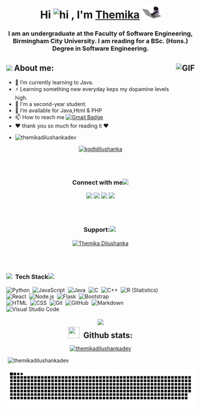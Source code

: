 <h1 align="center">Hi  <img src="https://user-images.githubusercontent.com/1303154/88677602-1635ba80-d120-11ea-84d8-d263ba5fc3c0.gif" width="28px" alt="hi">
, I'm <a href="https://100rabhcsmc.github.io/Me.io/" target="blank">
Themika</a> <img alt="dev_cat" src="https://raw.githubusercontent.com/dev-akshat/archive/main/images/gifs/others/dev_cat.gif" width="50"> </h1>
<h3 align="center">I am an undergraduate at the Faculty of Software Engineering, Birmingham City University.
I am reading for a BSc. (Hons.) Degree in Software Engineering.</h3>





## <picture><img src = "https://github.com/7oSkaaa/7oSkaaa/blob/main/Images/about_me.gif?raw=true" width = 40px></picture> About me:<img align="right" alt="GIF" height="200px" src="https://media.giphy.com/media/Ah3zHH7hvsSB2/giphy.gif" />


- 🌱 I’m currently learning to Java.
- ⚡ Learning something new everyday keps my dopamine levels high.
- 🎒 I'm a second-year student.
- 🤝 I’m available for Java,Html & PHP
- 📫 How to reach me [![Gmail Badge](https://img.shields.io/badge/-Gmail-c14438?style=flat-square&logo=Gmail&logoColor=white&link=mailto:shuklaraghav321.com)](mailto:kgdthemikadilushanka@gmail.com)
- ❤️ thank you so much for reading it ❤️
- <p align="left"> <img src="https://komarev.com/ghpvc/?username=themikadilushankadev&label=Profile%20views&color=0e75b6&style=flat" alt="themikadilushankadev" /> </p>
<p align="center"> <a href="https://twitter.com/kgdtdilushanka" target="blank"><img src="https://img.shields.io/twitter/follow/kgdtdilushanka?logo=twitter&style=for-the-badge" alt="kgdtdilushanka" /></a> </p>

<br/>
<br/>

<div align="center">
<h3 align="center" >Connect with me<img src="https://github.com/oHTGo/oHTGo/blob/main/images/handshake.gif" height="40px"></h3>


<a href="https://www.linkedin.com/in/themika-dilushanka-41100130a/" target="_blank"><img src="https://user-images.githubusercontent.com/74038190/235294012-0a55e343-37ad-4b0f-924f-c8431d9d2483.gif" width="70"></a>
<a href="https://www.instagram.com/dilu_x_x?igsh=aHdwdTRqejFkYzZl" target="_blank"><img src="https://user-images.githubusercontent.com/74038190/235294013-a33e5c43-a01c-43f6-b44d-a406d8b4ab75.gif" width="70"></a>
<a href="https://www.facebook.com/themika.dilushanka.5?mibextid=ZbWKwL" target="_blank"><img src="https://user-images.githubusercontent.com/74038190/235294010-ec412ef5-e3da-4efa-b1d4-0ab4d4638755.gif" width="70"></a>
<a href="https://x.com/KGDTDilushanka" target="_blank"><img src="https://user-images.githubusercontent.com/74038190/235294011-b8074c31-9097-4a65-a594-4151b58743a8.gif" width="70"></a>
</div>

<br/>
<br/>
<div align="center">
<h3 align="center">Support:<img src="https://github.com/Anmol-Baranwal/Cool-GIFs-For-GitHub/assets/74038190/a2605358-6b87-44ab-87fb-20dcdc5f9ef2" width="40">&nbsp;</h2>
</h3>
<p><a href="https://buymeacoffee.com/themikadilushanka"> <img align="center" src="https://cdn.buymeacoffee.com/buttons/v2/default-yellow.png" height="50" width="210" alt="Themika Dilushanka" /></a></p><br><br>
</div>




###  <img src="https://media2.giphy.com/media/QssGEmpkyEOhBCb7e1/giphy.gif?cid=ecf05e47a0n3gi1bfqntqmob8g9aid1oyj2wr3ds3mg700bl&rid=giphy.gif" width ="25"> &nbsp;Tech Stack<img src="https://github.com/oHTGo/oHTGo/blob/main/images/github-stats.gif" height="30px">

![Python](https://img.shields.io/badge/-Python-05122A?style=flat&logo=python)&nbsp;
![JavaScript](https://img.shields.io/badge/-JavaScript-05122A?style=flat&logo=javascript)&nbsp;
![Java](https://img.shields.io/badge/-Java-05122A?style=flat&logo=Java&logoColor=FFA518)&nbsp;
![C](https://img.shields.io/badge/-C-05122A?style=flat&logo=C&logoColor=A8B9CC)&nbsp;
![C++](https://img.shields.io/badge/-C++-05122A?style=flat&logo=C%2B%2B&logoColor=00599C)&nbsp;
![R (Statistics)](https://img.shields.io/badge/-R-05122A?style=flat&logo=R&logoColor=276DC3)\
![React](https://img.shields.io/badge/-React-05122A?style=flat&logo=react)&nbsp;
![Node.js](https://img.shields.io/badge/-Node.js-05122A?style=flat&logo=node.js)&nbsp;
![Flask](https://img.shields.io/badge/-Flask-05122A?style=flat&logo=flask)&nbsp;
![Bootstrap](https://img.shields.io/badge/-Bootstrap-05122A?style=flat&logo=bootstrap&logoColor=563D7C)\
![HTML](https://img.shields.io/badge/-HTML-05122A?style=flat&logo=HTML5)&nbsp;
![CSS](https://img.shields.io/badge/-CSS-05122A?style=flat&logo=CSS3&logoColor=1572B6)&nbsp;
![Git](https://img.shields.io/badge/-Git-05122A?style=flat&logo=git)&nbsp;
![GitHub](https://img.shields.io/badge/-GitHub-05122A?style=flat&logo=github)&nbsp;
![Markdown](https://img.shields.io/badge/-Markdown-05122A?style=flat&logo=markdown)\
![Visual Studio Code](https://img.shields.io/badge/-Visual%20Studio%20Code-05122A?style=flat&logo=visual-studio-code&logoColor=007ACC)&nbsp;



<h2 align="center" style="margin: 5px 10px;"><img src="https://media.giphy.com/media/2Wg89Ea84IMmkxMngo/giphy.gif" height="30"> <br/><img src="https://media.giphy.com/media/iY8CRBdQXODJSCERIr/giphy.gif" width="30" height="30" style="margin-right: 10px;">Github stats:</h2> 

<p align="center"> <a href="https://github.com/ryo-ma/github-profile-trophy"><img src="https://github-profile-trophy.vercel.app/?username=themikadilushankadev" alt="themikadilushankadev" /></a> </p>
<p>&nbsp;<img align="center" src="https://github-readme-stats.vercel.app/api?username=themikadilushankadev&show_icons=true&locale=en" alt="themikadilushankadev" /></p>

<p align="center">
  <img  src="https://raw.githubusercontent.com/Elanza-48/Elanza-48/main/resources/img/github-contribution-grid-snake.svg"
    alt="example" />
</p>

